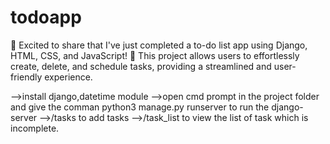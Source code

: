 # todoapp
🚀 Excited to share that I've just completed a to-do list app using Django, HTML, CSS, and JavaScript! 📝 This project allows users to effortlessly create, delete, and schedule tasks, providing a streamlined and user-friendly experience. 

-->install django,datetime module
-->open cmd prompt in the project folder and give the comman python3 manage.py runserver to run the django-server
-->/tasks to add tasks
-->/task_list to view the list of task which is incomplete.
